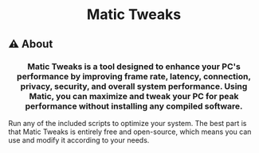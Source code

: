 <h1 align="center">
Matic Tweaks </h1> <p align="center">
 
## ⚠️ About
<h3 align="center">
Matic Tweaks is a tool designed to enhance your PC's performance by improving frame rate, latency, connection, privacy, security, and overall system performance. Using Matic, you can maximize and tweak your PC for peak performance without installing any compiled software.</h3>
Run any of the included scripts to optimize your system. The best part is that Matic Tweaks is entirely free and open-source, which means you can use and modify it according to your needs. 
